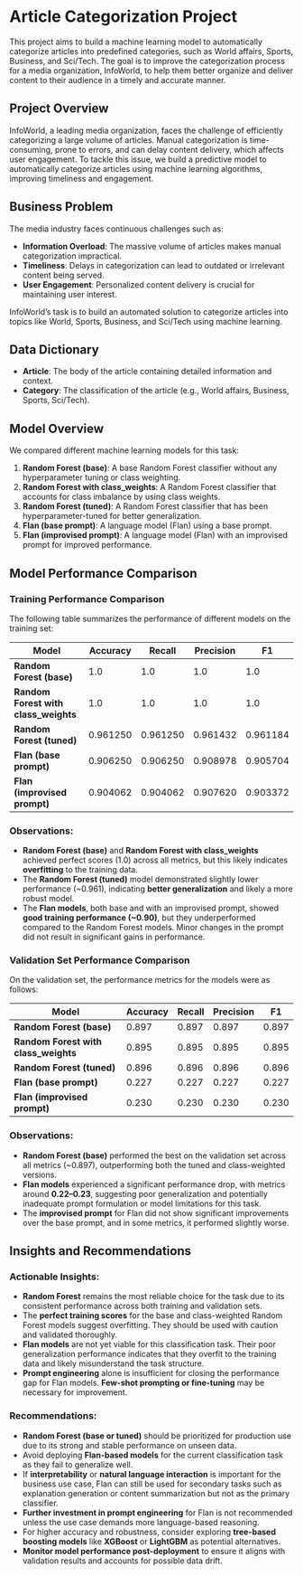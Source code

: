 # Article Categorization Project

This project aims to build a machine learning model to automatically categorize articles into predefined categories, such as World affairs, Sports, Business, and Sci/Tech. The goal is to improve the categorization process for a media organization, InfoWorld, to help them better organize and deliver content to their audience in a timely and accurate manner.

## Project Overview

InfoWorld, a leading media organization, faces the challenge of efficiently categorizing a large volume of articles. Manual categorization is time-consuming, prone to errors, and can delay content delivery, which affects user engagement. To tackle this issue, we build a predictive model to automatically categorize articles using machine learning algorithms, improving timeliness and engagement.

## Business Problem

The media industry faces continuous challenges such as:

- **Information Overload**: The massive volume of articles makes manual categorization impractical.
- **Timeliness**: Delays in categorization can lead to outdated or irrelevant content being served.
- **User Engagement**: Personalized content delivery is crucial for maintaining user interest.

InfoWorld’s task is to build an automated solution to categorize articles into topics like World, Sports, Business, and Sci/Tech using machine learning.

## Data Dictionary

- **Article**: The body of the article containing detailed information and context.
- **Category**: The classification of the article (e.g., World affairs, Business, Sports, Sci/Tech).

## Model Overview

We compared different machine learning models for this task:

1. **Random Forest (base)**: A base Random Forest classifier without any hyperparameter tuning or class weighting.
2. **Random Forest with class_weights**: A Random Forest classifier that accounts for class imbalance by using class weights.
3. **Random Forest (tuned)**: A Random Forest classifier that has been hyperparameter-tuned for better generalization.
4. **Flan (base prompt)**: A language model (Flan) using a base prompt.
5. **Flan (improvised prompt)**: A language model (Flan) with an improvised prompt for improved performance.

## Model Performance Comparison

### Training Performance Comparison

The following table summarizes the performance of different models on the training set:

| **Model**                        | **Accuracy** | **Recall** | **Precision** | **F1**    |
|-----------------------------------|--------------|------------|---------------|-----------|
| **Random Forest (base)**          | 1.0          | 1.0        | 1.0           | 1.0       |
| **Random Forest with class_weights** | 1.0          | 1.0        | 1.0           | 1.0       |
| **Random Forest (tuned)**         | 0.961250     | 0.961250   | 0.961432      | 0.961184  |
| **Flan (base prompt)**            | 0.906250     | 0.906250   | 0.908978      | 0.905704  |
| **Flan (improvised prompt)**      | 0.904062     | 0.904062   | 0.907620      | 0.903372  |

### Observations:
- **Random Forest (base)** and **Random Forest with class_weights** achieved perfect scores (1.0) across all metrics, but this likely indicates **overfitting** to the training data.
- The **Random Forest (tuned)** model demonstrated slightly lower performance (~0.961), indicating **better generalization** and likely a more robust model.
- The **Flan models**, both base and with an improvised prompt, showed **good training performance (~0.90)**, but they underperformed compared to the Random Forest models. Minor changes in the prompt did not result in significant gains in performance.

### Validation Set Performance Comparison

On the validation set, the performance metrics for the models were as follows:

| **Model**                        | **Accuracy** | **Recall** | **Precision** | **F1**    |
|-----------------------------------|--------------|------------|---------------|-----------|
| **Random Forest (base)**          | 0.897        | 0.897      | 0.897         | 0.897     |
| **Random Forest with class_weights** | 0.895        | 0.895      | 0.895         | 0.895     |
| **Random Forest (tuned)**         | 0.896        | 0.896      | 0.896         | 0.896     |
| **Flan (base prompt)**            | 0.227        | 0.227      | 0.227         | 0.227     |
| **Flan (improvised prompt)**      | 0.230        | 0.230      | 0.230         | 0.230     |

### Observations:
- **Random Forest (base)** performed the best on the validation set across all metrics (~0.897), outperforming both the tuned and class-weighted versions.
- **Flan models** experienced a significant performance drop, with metrics around **0.22–0.23**, suggesting poor generalization and potentially inadequate prompt formulation or model limitations for this task.
- The **improvised prompt** for Flan did not show significant improvements over the base prompt, and in some metrics, it performed slightly worse.

## Insights and Recommendations

### Actionable Insights:
- **Random Forest** remains the most reliable choice for the task due to its consistent performance across both training and validation sets.
- The **perfect training scores** for the base and class-weighted Random Forest models suggest overfitting. They should be used with caution and validated thoroughly.
- **Flan models** are not yet viable for this classification task. Their poor generalization performance indicates that they overfit to the training data and likely misunderstand the task structure.
- **Prompt engineering** alone is insufficient for closing the performance gap for Flan models. **Few-shot prompting or fine-tuning** may be necessary for improvement.

### Recommendations:
- **Random Forest (base or tuned)** should be prioritized for production use due to its strong and stable performance on unseen data.
- Avoid deploying **Flan-based models** for the current classification task as they fail to generalize well.
- If **interpretability** or **natural language interaction** is important for the business use case, Flan can still be used for secondary tasks such as explanation generation or content summarization but not as the primary classifier.
- **Further investment in prompt engineering** for Flan is not recommended unless the use case demands more language-based reasoning.
- For higher accuracy and robustness, consider exploring **tree-based boosting models** like **XGBoost** or **LightGBM** as potential alternatives.
- **Monitor model performance post-deployment** to ensure it aligns with validation results and accounts for possible data drift.
